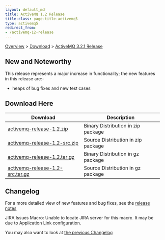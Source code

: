 ```yaml
---
layout: default_md
title: ActiveMQ 1.2 Release 
title-class: page-title-activemq5
type: activemq5
redirect_from:
- /activemq-12-release
---
```


[Overview](overview) > [Download](download) > [ActiveMQ 3.2.1 Release](activemq-12-release)

New and Noteworthy
------------------

This release represents a major increase in functionality; the new features in this release are:-

*   heaps of bug fixes and new test cases

Download Here
-------------

Download|Description
---|---
[activemq-release-1.2.zip](http://dist.codehaus.org/activemq/distributions/activemq-release-1.2.zip)|Binary Distribution in zip package
[activemq-release-1.2-src.zip](http://dist.codehaus.org/activemq/distributions/activemq-release-1.2-src.zip)|Source Distribution in zip package
[activemq-release-1.2.tar.gz](http://dist.codehaus.org/activemq/distributions/activemq-release-1.2.tar.gz)|Binary Distribution in gz package
[activemq-release-1.2-src.tar.gz](http://dist.codehaus.org/activemq/distributions/activemq-release-1.2-src.tar.gz)|Source Distribution in gz package

Changelog
---------

For a more detailed view of new features and bug fixes, see the [release notes](http://jira.activemq.org/jira/secure/ReleaseNote.jspa?version=11120&styleName=Html&projectId=10520&Create=Create)

JIRA Issues Macro: Unable to locate JIRA server for this macro. It may be due to Application Link configuration.

You may also want to look at [the previous Changelog](activemq-11-release)

